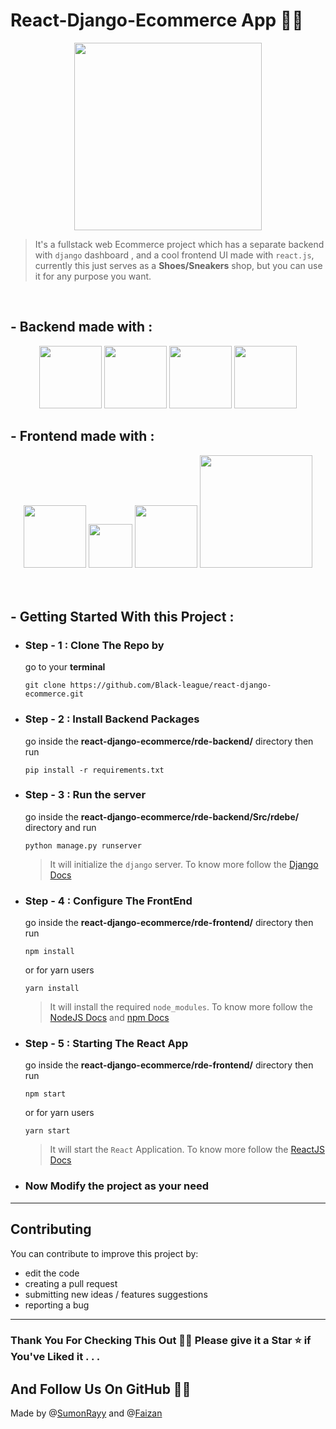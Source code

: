 
# React-Django-Ecommerce App 🛒🌐
<center>
    <img src="https://imgur.com/NW59paB.png" width=300px/>
</center>

> It's a fullstack web Ecommerce project which has a separate backend with `django` dashboard , and a cool frontend UI made with `react.js`, currently this just serves as a **Shoes/Sneakers** shop, but you can use it for any purpose you want.

<br />

## - Backend made with :
<center>
    <img src="https://upload.wikimedia.org/wikipedia/commons/thumb/c/c3/Python-logo-notext.svg/2048px-Python-logo-notext.svg.png" width=100px/>
    <img src="https://verbose-equals-true.gitlab.io/django-postgres-vue-gitlab-ecs/django.jpg" width=100px/>
    <img src="https://img.stackshare.io/service/1630/New_Project__67_.png" width=100px/>
    <img src="https://encrypted-tbn0.gstatic.com/images?q=tbn:ANd9GcTZtTg45lw4evHhHRt_YYHysuF_f2pRylhJ3JJexkrHooNTRP7QOgXX-1ndvGE0gI6kjUc&usqp=CAU" width=100px/>

</center>


## - Frontend made with :
<center>
    <img src="https://upload.wikimedia.org/wikipedia/commons/thumb/a/a7/React-icon.svg/1280px-React-icon.svg.png" width=100px/>
    <img src="https://raw.githubusercontent.com/alDuncanson/react-hooks-snippets/master/icon.png" width=70px/>
    <img src="https://cdn-media-1.freecodecamp.org/images/1*TKvlTeNqtkp1s-eVB5Hrvg@2x.png" width=100px/>
    <img src="https://res.cloudinary.com/practicaldev/image/fetch/s--Fp3q-3G9--/c_imagga_scale,f_auto,fl_progressive,h_420,q_auto,w_1000/https://dev-to-uploads.s3.amazonaws.com/i/ke6hqywlnr8b3r896hii.png" width=180px/>    
</center>
<br /><br />

## - Getting Started With this Project :

- ### Step - 1 : Clone The Repo by
    go to your **terminal**
     ```
     git clone https://github.com/Black-league/react-django-ecommerce.git 
     ```
- ### Step - 2 : Install Backend Packages 
    go inside the **react-django-ecommerce/rde-backend/** directory then run 
    ```
    pip install -r requirements.txt
    ```
- ### Step - 3 : Run the server
    go inside the **react-django-ecommerce/rde-backend/Src/rdebe/** directory and run 
    ```
    python manage.py runserver
    ```
    > It will initialize the `django` server. To know more follow the [Django Docs](https://docs.djangoproject.com/en/3.2/) 
- ### Step - 4 : Configure The FrontEnd
    go inside the **react-django-ecommerce/rde-frontend/** directory then run 
    ```
    npm install
    ```
    or for yarn users
    ```
    yarn install
    ```
    > It will install the required `node_modules`. To know more follow the [NodeJS Docs](https://nodejs.org/docs/latest-v15.x/api/) and [npm Docs](https://docs.npmjs.com/)
- ### Step - 5 : Starting The React App
    go inside the **react-django-ecommerce/rde-frontend/** directory then run 
    ```
    npm start
    ```
    or for yarn users
    ```
    yarn start
    ```
    > It will start the `React` Application. To know more follow the [ReactJS Docs](https://reactjs.org/docs/getting-started.html) 
- ### Now Modify the project as your need
--------------
## Contributing

You can contribute to improve this project by:

- edit the code
- creating a pull request
- submitting new ideas / features suggestions
- reporting a bug
--------------

### Thank You For Checking This Out 🥰🤗 Please give it a Star ⭐ if You've Liked it . . .
## And Follow Us On GitHub 🙏🏻
Made by @[SumonRayy](https://github.com/SumonRayy) and @[Faizan](https://github.com/Faizan10933)


